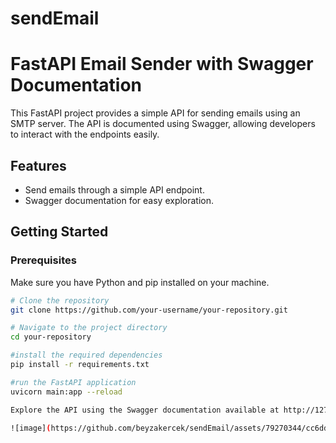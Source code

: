 # sendEmail

# FastAPI Email Sender with Swagger Documentation

This FastAPI project provides a simple API for sending emails using an SMTP server. The API is documented using Swagger, allowing developers to interact with the endpoints easily.

## Features

- Send emails through a simple API endpoint.
- Swagger documentation for easy exploration.

## Getting Started

### Prerequisites

Make sure you have Python and pip installed on your machine.

```bash
# Clone the repository
git clone https://github.com/your-username/your-repository.git

# Navigate to the project directory
cd your-repository

#install the required dependencies
pip install -r requirements.txt

#run the FastAPI application
uvicorn main:app --reload

Explore the API using the Swagger documentation available at http://127.0.0.1:8000/docs. The Swagger UI provides an interactive interface to test and understand each endpoint.

![image](https://github.com/beyzakercek/sendEmail/assets/79270344/cc6dd886-4240-4956-8551-5883e6a23285)

